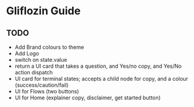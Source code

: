# Gliflozin Guide

## TODO
- Add Brand colours to theme
- Add Logo
- switch on state.value
- return a UI card that takes a question, and Yes/no copy, and Yes/No action dispatch
- UI card for terminal states; accepts a child node for copy, and a colour (success/caution/fail)
- UI for Flows (two buttons)
- UI for Home (explainer copy, disclaimer, get started button)